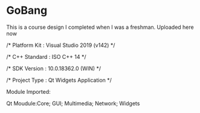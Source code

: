 # GoBang
This is a course design I completed when I was a freshman. Uploaded here now

/*    Platform Kit : Visual Studio 2019 (v142)     */

/*    C++ Standard : ISO C++ 14                    */

/*    SDK Version  : 10.0.18362.0 (WIN)            */

/*    Project Type : Qt Widgets Application        */

Module Imported:

Qt Moudule:Core; GUI; Multimedia; Network; Widgets
